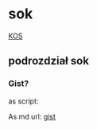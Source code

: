 # sok


[KOS](https://mdzielinski.github.io/sok/kos)


## podrozdział sok


### Gist?
as script:

<script src="https://gist.github.com/mdzielinski/5f7f608b7cab3ecee3e521d9efb8d3cf.js"></script>

As md url:
[gist](https://gist.github.com/mdzielinski/5f7f608b7cab3ecee3e521d9efb8d3cf.js)
